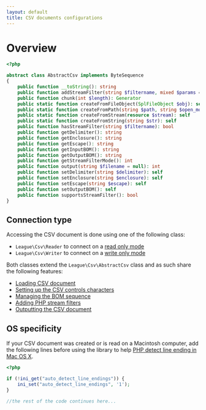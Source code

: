 ```yaml
---
layout: default
title: CSV documents configurations
---
```


# Overview

~~~php
<?php

abstract class AbstractCsv implements ByteSequence
{
    public function __toString(): string
    public function addStreamFilter(string $filtername, mixed $params = null): self
    public function chunk(int $length): Generator
    public static function createFromFileObject(SplFileObject $obj): self
    public static function createFromPath(string $path, string $open_mode = 'r+', resource $context = null): self
    public static function createFromStream(resource $stream): self
    public static function createFromString(string $str): self
    public function hasStreamFilter(string $filtername): bool
    public function getDelimiter(): string
    public function getEnclosure(): string
    public function getEscape(): string
    public function getInputBOM(): string
    public function getOutputBOM(): string
    public function getStreamFilterMode(): int
    public function output(string $filename = null): int
    public function setDelimiter(string $delimiter): self
    public function setEnclosure(string $enclosure): self
    public function setEscape(string $escape): self
    public function setOutputBOM(): self
    public function supportsStreamFilter(): bool
}
~~~

## Connection type

Accessing the CSV document is done using one of the following class:

* `League\Csv\Reader` to connect on a [read only mode](/9.0/reader/)
* `League\Csv\Writer` to connect on a [write only mode](/9.0/writer/)

Both classes extend the `League\Csv\AbstractCsv` class and as such share the following features:

- [Loading CSV document](/9.0/connections/instantiation/)
- [Setting up the CSV controls characters](/9.0/connections/controls/)
- [Managing the BOM sequence](/9.0/connections/bom/)
- [Adding PHP stream filters](/9.0/connections/filters/)
- [Outputting the CSV document](/9.0/connections/output/)

## OS specificity

If your CSV document was created or is read on a Macintosh computer, add the following lines before using the library to help [PHP detect line ending in Mac OS X](http://php.net/manual/en/function.fgetcsv.php#refsect1-function.fgetcsv-returnvalues).

~~~php
<?php

if (!ini_get("auto_detect_line_endings")) {
    ini_set("auto_detect_line_endings", '1');
}

//the rest of the code continues here...
~~~
